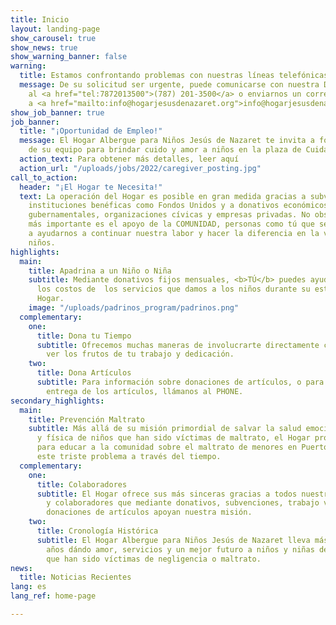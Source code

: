 ```yaml
---
title: Inicio
layout: landing-page
show_carousel: true
show_news: true
show_warning_banner: false
warning:
  title: Estamos confrontando problemas con nuestras líneas telefónicas
  message: De su solicitud ser urgente, puede comunicarse con nuestra Directora Ejecutive
    al <a href="tel:7872013500">(787) 201-3500</a> o enviarnos un correo electrónico
    a <a href="mailto:info@hogarjesusdenazaret.org">info@hogarjesusdenazaret.org</a>.
show_job_banner: true
job_banner:
  title: "¡Oportunidad de Empleo!"
  message: El Hogar Albergue para Niños Jesús de Nazaret te invita a formar parte
    de su equipo para brindar cuido y amor a niños en la plaza de Cuidador(a) de niños
  action_text: Para obtener más detalles, leer aquí
  action_url: "/uploads/jobs/2022/caregiver_posting.jpg"
call_to_action:
  header: "¡El Hogar te Necesita!"
  text: La operación del Hogar es posible en gran medida gracias a subvenciones de
    instituciones benéficas como Fondos Unidos y a donativos económicos de entidades
    gubernamentales, organizaciones cívicas y empresas privadas. No obstante, el apoyo
    más importante es el apoyo de la COMUNIDAD, personas como tú que se comprometen
    a ayudarnos a continuar nuestra labor y hacer la diferencia en la vida de nuestros
    niños.
highlights:
  main:
    title: Apadrina a un Niño o Niña
    subtitle: Mediante donativos fijos mensuales, <b>TÚ</b> puedes ayudarnos a sufragar
      los costos de  los servicios que damos a los niños durante su estadía en el
      Hogar.
    image: "/uploads/padrinos_program/padrinos.png"
  complementary:
    one:
      title: Dona tu Tiempo
      subtitle: Ofrecemos muchas maneras de involucrarte directamente con el Hogar  y
        ver los frutos de tu trabajo y dedicación.
    two:
      title: Dona Artículos
      subtitle: Para información sobre donaciones de artículos, o para coordinar la
        entrega de los artículos, llámanos al PHONE.
secondary_highlights:
  main:
    title: Prevención Maltrato
    subtitle: Más allá de su misión primordial de salvar la salud emocional, mental
      y física de niños que han sido víctimas de maltrato, el Hogar promueve iniciativas
      para educar a la comunidad sobre el maltrato de menores en Puerto Rico, y erradicar
      este triste problema a través del tiempo.
  complementary:
    one:
      title: Colaboradores
      subtitle: El Hogar ofrece sus más sinceras gracias a todos nuestros patrocinadores
        y colaboradores que mediante donativos, subvenciones, trabajo voluntario y
        donaciones de artículos apoyan nuestra misión.
    two:
      title: Cronología Histórica
      subtitle: El Hogar Albergue para Niños Jesús de Nazaret lleva más de dos décadas
        años dándo amor, servicios y un mejor futuro a niños y niñas de Puerto Rico
        que han sido víctimas de negligencia o maltrato.
news:
  title: Noticias Recientes
lang: es
lang_ref: home-page

---
```

